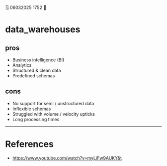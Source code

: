 🗓️ 06032025 1752
📎

# data_warehouses

## pros
- Business intelligence (BI)
- Analytics
- Structured & clean data
- Predefined schemas

## cons
- No support for semi / unstructured data
- Inflexible schemas
- Struggled with volume / velocity upticks
- Long processing times

---
# References
- https://www.youtube.com/watch?v=myLiFw9AUKY&t